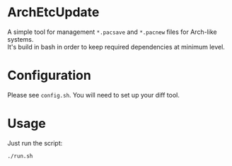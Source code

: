 ArchEtcUpdate
===================
A simple tool for management `*.pacsave` and `*.pacnew` files for Arch-like systems.\
It's build in bash in order to keep required dependencies at minimum level.

# Configuration
Please see `config.sh`. You will need to set up your diff tool.

# Usage
Just run the script:
```bash
./run.sh
```
